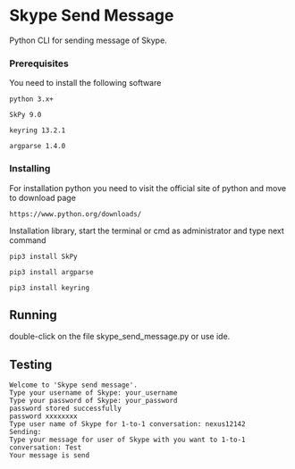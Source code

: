 # Skype Send Message

Python CLI for sending message of Skype. 

### Prerequisites

You need to install the following software 

```
python 3.x+
```
```
SkPy 9.0
```
```
keyring 13.2.1 
```
```
argparse 1.4.0
```

### Installing

For installation python you need to visit the official site of python and move to download page

```
https://www.python.org/downloads/
```

Installation library, start the terminal or cmd as administrator and type next command

```
pip3 install SkPy
```

```
pip3 install argparse
```

```
pip3 install keyring

```

## Running 

double-click on the file skype_send_message.py or use ide.

## Testing

```
Welcome to 'Skype send message'. 
Type your username of Skype: your_username
Type your password of Skype: your_password
password stored successfully
password xxxxxxxx
Type user name of Skype for 1-to-1 conversation: nexus12142
Sending: 
Type your message for user of Skype with you want to 1-to-1 conversation: Test
Your message is send
```
